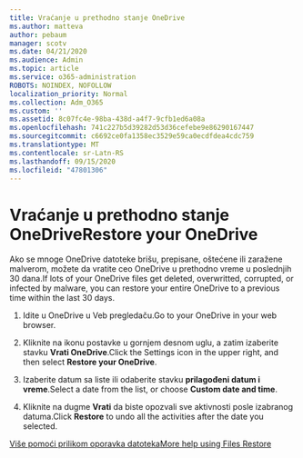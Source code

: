 ```yaml
---
title: Vraćanje u prethodno stanje OneDrive
ms.author: matteva
author: pebaum
manager: scotv
ms.date: 04/21/2020
ms.audience: Admin
ms.topic: article
ms.service: o365-administration
ROBOTS: NOINDEX, NOFOLLOW
localization_priority: Normal
ms.collection: Adm_O365
ms.custom: ''
ms.assetid: 8c07fc4e-98ba-438d-a4f7-9cfb1ed6a08a
ms.openlocfilehash: 741c227b5d39282d53d36cefebe9e86290167447
ms.sourcegitcommit: c6692ce0fa1358ec3529e59ca0ecdfdea4cdc759
ms.translationtype: MT
ms.contentlocale: sr-Latn-RS
ms.lasthandoff: 09/15/2020
ms.locfileid: "47801306"
---
```

# <a name="restore-your-onedrive"></a><span data-ttu-id="b88e1-102">Vraćanje u prethodno stanje OneDrive</span><span class="sxs-lookup"><span data-stu-id="b88e1-102">Restore your OneDrive</span></span>

<span data-ttu-id="b88e1-103">Ako se mnoge OneDrive datoteke brišu, prepisane, oštećene ili zaražene malverom, možete da vratite ceo OneDrive u prethodno vreme u poslednjih 30 dana.</span><span class="sxs-lookup"><span data-stu-id="b88e1-103">If lots of your OneDrive files get deleted, overwritted, corrupted, or infected by malware, you can restore your entire OneDrive to a previous time within the last 30 days.</span></span>
  
1. <span data-ttu-id="b88e1-104">Idite u OneDrive u Veb pregledaču.</span><span class="sxs-lookup"><span data-stu-id="b88e1-104">Go to your OneDrive in your web browser.</span></span>
    
2. <span data-ttu-id="b88e1-105">Kliknite na ikonu postavke u gornjem desnom uglu, a zatim izaberite stavku **Vrati OneDrive**.</span><span class="sxs-lookup"><span data-stu-id="b88e1-105">Click the Settings icon in the upper right, and then select **Restore your OneDrive**.</span></span>
    
3. <span data-ttu-id="b88e1-106">Izaberite datum sa liste ili odaberite stavku **prilagođeni datum i vreme**.</span><span class="sxs-lookup"><span data-stu-id="b88e1-106">Select a date from the list, or choose **Custom date and time**.</span></span>
    
4. <span data-ttu-id="b88e1-107">Kliknite na dugme **Vrati** da biste opozvali sve aktivnosti posle izabranog datuma.</span><span class="sxs-lookup"><span data-stu-id="b88e1-107">Click **Restore** to undo all the activities after the date you selected.</span></span> 
    
[<span data-ttu-id="b88e1-108">Više pomoći prilikom oporavka datoteka</span><span class="sxs-lookup"><span data-stu-id="b88e1-108">More help using Files Restore</span></span>](https://go.microsoft.com/fwlink/?linkid=872874)
  

